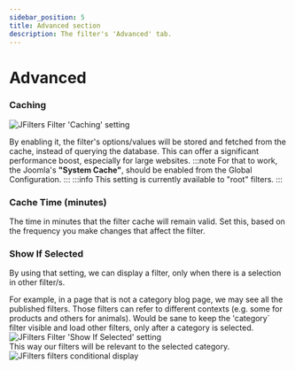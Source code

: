 ```yaml
---
sidebar_position: 5
title: Advanced section
description: The filter's 'Advanced' tab.
---
```

# Advanced
### Caching
![JFilters Filter 'Caching' setting](/img/component/caching.png)

By enabling it, the filter's options/values will be stored and fetched from the cache, instead of querying the database.
This can offer a significant performance boost, especially for large websites.
:::note
For that to work, the Joomla's **"System Cache"**, should be enabled from the Global Configuration.
:::
:::info
This setting is currently available to "root" filters.
:::
### Cache Time (minutes)
The time in minutes that the filter cache will remain valid. Set this, based on the frequency you make changes that affect the filter.

### Show If Selected
By using that setting, we can display a filter, only when there is a selection in other filter/s.

For example, in a page that is not a category blog page, we may see all the published filters. Those filters can refer to different contexts (e.g. some for products and others for animals).
Would be sane to keep the 'category` filter visible and load other filters, only after a category is selected.  
![JFilters Filter 'Show If Selected' setting](/img/component/show_if_selected.png)  
This way our filters will be relevant to the selected category.  
![JFilters filters conditional display](/img/component/filter_conditional_display.gif)

